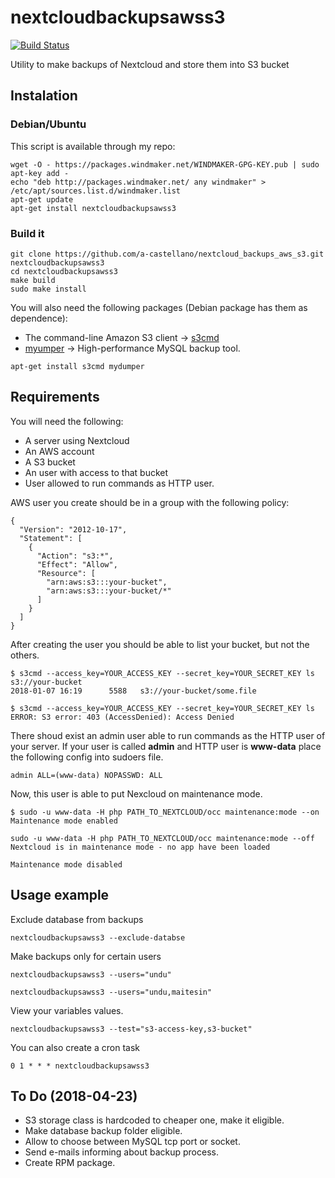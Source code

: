 # nextcloudbackupsawss3

[![Build Status](https://travis-ci.org/a-castellano/nextcloud_backups_aws_s3.svg?branch=master)](https://travis-ci.org/a-castellano/nextcloud_backups_aws_s3)

Utility to make backups of Nextcloud and store them into S3 bucket


## Instalation

### Debian/Ubuntu

This script is available through my repo:
```
wget -O - https://packages.windmaker.net/WINDMAKER-GPG-KEY.pub | sudo apt-key add -
echo "deb http://packages.windmaker.net/ any windmaker" > /etc/apt/sources.list.d/windmaker.list
apt-get update
apt-get install nextcloudbackupsawss3
```

### Build it

```
git clone https://github.com/a-castellano/nextcloud_backups_aws_s3.git nextcloudbackupsawss3
cd nextcloudbackupsawss3
make build
sudo make install
```
You will also need the following packages (Debian package has them as dependence):
- The command-line Amazon S3 client -> [s3cmd](http://s3tools.org/s3cmd)
- [myumper](https://github.com/maxbube/mydumper) -> High-performance MySQL backup tool.
```
apt-get install s3cmd mydumper
```

## Requirements

You will need the following:
- A server using Nextcloud
- An AWS account
- A S3 bucket
- An user with access to that bucket
- User allowed to run commands as HTTP user.

AWS user you create should be in a group with the following policy:
```
{
  "Version": "2012-10-17",
  "Statement": [
    {
      "Action": "s3:*",
      "Effect": "Allow",
      "Resource": [
        "arn:aws:s3:::your-bucket",
        "arn:aws:s3:::your-bucket/*"
      ]
    }
  ]
}
```

After creating the user you should be able to list your bucket, but not the others.

```
$ s3cmd --access_key=YOUR_ACCESS_KEY --secret_key=YOUR_SECRET_KEY ls s3://your-bucket
2018-01-07 16:19      5588   s3://your-bucket/some.file
```

```
$ s3cmd --access_key=YOUR_ACCESS_KEY --secret_key=YOUR_SECRET_KEY ls
ERROR: S3 error: 403 (AccessDenied): Access Denied
```

There shoud exist an admin user able to run commands as the HTTP user of your server.
If your user is called **admin** and HTTP user is **www-data** place the following config into sudoers file.

```
admin ALL=(www-data) NOPASSWD: ALL
```
Now, this user is able to put Nexcloud on maintenance mode.

```
$ sudo -u www-data -H php PATH_TO_NEXTCLOUD/occ maintenance:mode --on
Maintenance mode enabled

sudo -u www-data -H php PATH_TO_NEXTCLOUD/occ maintenance:mode --off
Nextcloud is in maintenance mode - no app have been loaded

Maintenance mode disabled
```

## Usage example

Exclude database from backups
```
nextcloudbackupsawss3 --exclude-databse
```

Make backups only for certain users
```
nextcloudbackupsawss3 --users="undu"
```
```
nextcloudbackupsawss3 --users="undu,maitesin"
```

View your variables values.
```
nextcloudbackupsawss3 --test="s3-access-key,s3-bucket"
```

You can also create a cron task
```
0 1 * * * nextcloudbackupsawss3
```

## To Do (2018-04-23)
- S3 storage class is hardcoded to cheaper one, make it eligible.
- Make database backup folder eligible.
- Allow to choose between MySQL tcp port or socket.
- Send e-mails informing about backup process.
- Create RPM package.
